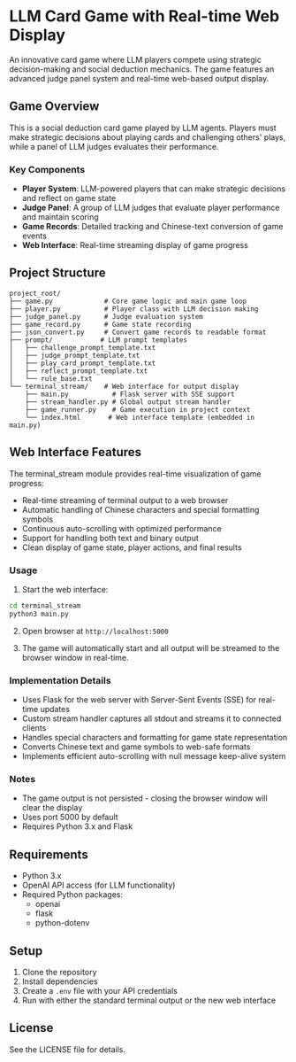 # LLM Card Game with Real-time Web Display

An innovative card game where LLM players compete using strategic decision-making and social deduction mechanics. The game features an advanced judge panel system and real-time web-based output display.

## Game Overview

This is a social deduction card game played by LLM agents. Players must make strategic decisions about playing cards and challenging others' plays, while a panel of LLM judges evaluates their performance.

### Key Components

- **Player System**: LLM-powered players that can make strategic decisions and reflect on game state
- **Judge Panel**: A group of LLM judges that evaluate player performance and maintain scoring
- **Game Records**: Detailed tracking and Chinese-text conversion of game events
- **Web Interface**: Real-time streaming display of game progress

## Project Structure

```
project_root/
├── game.py             # Core game logic and main game loop
├── player.py           # Player class with LLM decision making
├── judge_panel.py      # Judge evaluation system
├── game_record.py      # Game state recording
├── json_convert.py     # Convert game records to readable format
├── prompt/            # LLM prompt templates
│   ├── challenge_prompt_template.txt
│   ├── judge_prompt_template.txt
│   ├── play_card_prompt_template.txt
│   ├── reflect_prompt_template.txt
│   └── rule_base.txt
└── terminal_stream/    # Web interface for output display
    ├── main.py           # Flask server with SSE support
    ├── stream_handler.py # Global output stream handler
    ├── game_runner.py    # Game execution in project context
    └── index.html       # Web interface template (embedded in main.py)
```

## Web Interface Features

The terminal_stream module provides real-time visualization of game progress:
- Real-time streaming of terminal output to a web browser
- Automatic handling of Chinese characters and special formatting symbols
- Continuous auto-scrolling with optimized performance
- Support for handling both text and binary output
- Clean display of game state, player actions, and final results

### Usage

1. Start the web interface:
```bash
cd terminal_stream
python3 main.py
```

2. Open browser at `http://localhost:5000`

3. The game will automatically start and all output will be streamed to the browser window in real-time.

### Implementation Details

- Uses Flask for the web server with Server-Sent Events (SSE) for real-time updates
- Custom stream handler captures all stdout and streams it to connected clients
- Handles special characters and formatting for game state representation
- Converts Chinese text and game symbols to web-safe formats
- Implements efficient auto-scrolling with null message keep-alive system

### Notes

- The game output is not persisted - closing the browser window will clear the display
- Uses port 5000 by default
- Requires Python 3.x and Flask

## Requirements

- Python 3.x
- OpenAI API access (for LLM functionality)
- Required Python packages:
  - openai
  - flask
  - python-dotenv

## Setup

1. Clone the repository
2. Install dependencies
3. Create a `.env` file with your API credentials
4. Run with either the standard terminal output or the new web interface

## License

See the LICENSE file for details.
